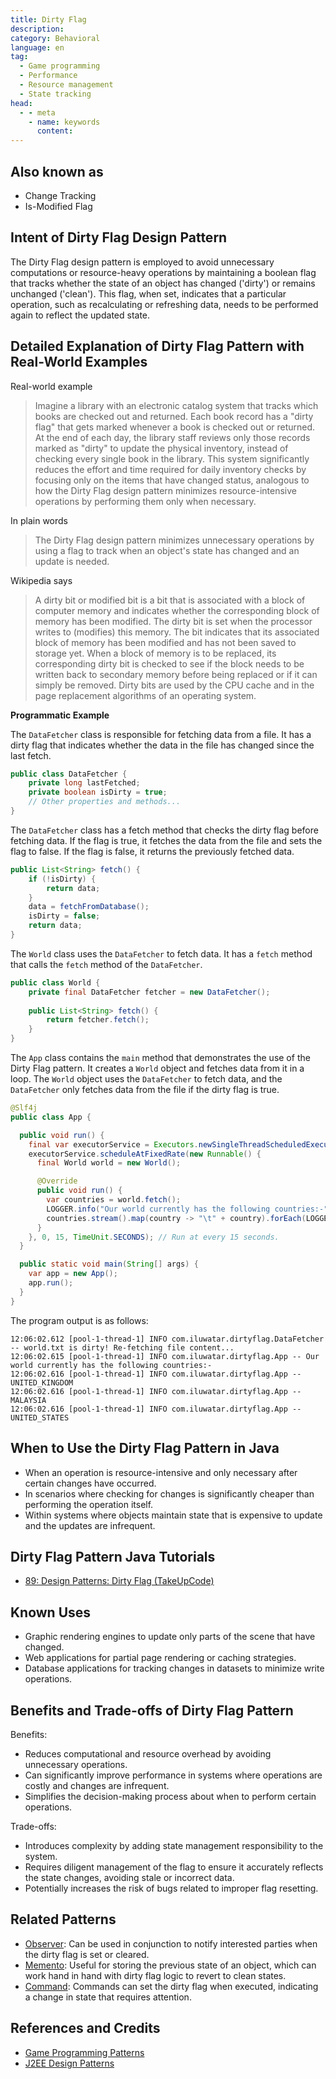 ```yaml
---
title: Dirty Flag
description:
category: Behavioral
language: en
tag:
  - Game programming
  - Performance
  - Resource management
  - State tracking
head:
  - - meta
    - name: keywords
      content:
---
```


## Also known as

* Change Tracking
* Is-Modified Flag

## Intent of Dirty Flag Design Pattern

The Dirty Flag design pattern is employed to avoid unnecessary computations or resource-heavy operations by maintaining a boolean flag that tracks whether the state of an object has changed ('dirty') or remains unchanged ('clean'). This flag, when set, indicates that a particular operation, such as recalculating or refreshing data, needs to be performed again to reflect the updated state.

## Detailed Explanation of Dirty Flag Pattern with Real-World Examples

Real-world example

> Imagine a library with an electronic catalog system that tracks which books are checked out and returned. Each book record has a "dirty flag" that gets marked whenever a book is checked out or returned. At the end of each day, the library staff reviews only those records marked as "dirty" to update the physical inventory, instead of checking every single book in the library. This system significantly reduces the effort and time required for daily inventory checks by focusing only on the items that have changed status, analogous to how the Dirty Flag design pattern minimizes resource-intensive operations by performing them only when necessary.

In plain words

> The Dirty Flag design pattern minimizes unnecessary operations by using a flag to track when an object's state has changed and an update is needed.

Wikipedia says

> A dirty bit or modified bit is a bit that is associated with a block of computer memory and indicates whether the corresponding block of memory has been modified. The dirty bit is set when the processor writes to (modifies) this memory. The bit indicates that its associated block of memory has been modified and has not been saved to storage yet. When a block of memory is to be replaced, its corresponding dirty bit is checked to see if the block needs to be written back to secondary memory before being replaced or if it can simply be removed. Dirty bits are used by the CPU cache and in the page replacement algorithms of an operating system.

**Programmatic Example**

The `DataFetcher` class is responsible for fetching data from a file. It has a dirty flag that indicates whether the data in the file has changed since the last fetch.

```java
public class DataFetcher {
    private long lastFetched;
    private boolean isDirty = true;
    // Other properties and methods...
}
```

The `DataFetcher` class has a fetch method that checks the dirty flag before fetching data. If the flag is true, it fetches the data from the file and sets the flag to false. If the flag is false, it returns the previously fetched data.

```java
public List<String> fetch() {
    if (!isDirty) {
        return data;
    }
    data = fetchFromDatabase();
    isDirty = false;
    return data;
}
```

The `World` class uses the `DataFetcher` to fetch data. It has a `fetch` method that calls the `fetch` method of the `DataFetcher`.

```java
public class World {
    private final DataFetcher fetcher = new DataFetcher();
  
    public List<String> fetch() {
        return fetcher.fetch();
    }
}
```

The `App` class contains the `main` method that demonstrates the use of the Dirty Flag pattern. It creates a `World` object and fetches data from it in a loop. The `World` object uses the `DataFetcher` to fetch data, and the `DataFetcher` only fetches data from the file if the dirty flag is true.

```java
@Slf4j
public class App {

  public void run() {
    final var executorService = Executors.newSingleThreadScheduledExecutor();
    executorService.scheduleAtFixedRate(new Runnable() {
      final World world = new World();

      @Override
      public void run() {
        var countries = world.fetch();
        LOGGER.info("Our world currently has the following countries:-");
        countries.stream().map(country -> "\t" + country).forEach(LOGGER::info);
      }
    }, 0, 15, TimeUnit.SECONDS); // Run at every 15 seconds.
  }

  public static void main(String[] args) {
    var app = new App();
    app.run();
  }
}
```

The program output is as follows:

```
12:06:02.612 [pool-1-thread-1] INFO com.iluwatar.dirtyflag.DataFetcher -- world.txt is dirty! Re-fetching file content...
12:06:02.615 [pool-1-thread-1] INFO com.iluwatar.dirtyflag.App -- Our world currently has the following countries:-
12:06:02.616 [pool-1-thread-1] INFO com.iluwatar.dirtyflag.App -- 	UNITED_KINGDOM
12:06:02.616 [pool-1-thread-1] INFO com.iluwatar.dirtyflag.App -- 	MALAYSIA
12:06:02.616 [pool-1-thread-1] INFO com.iluwatar.dirtyflag.App -- 	UNITED_STATES
```

## When to Use the Dirty Flag Pattern in Java

* When an operation is resource-intensive and only necessary after certain changes have occurred.
* In scenarios where checking for changes is significantly cheaper than performing the operation itself.
* Within systems where objects maintain state that is expensive to update and the updates are infrequent.

## Dirty Flag Pattern Java Tutorials

* [89: Design Patterns: Dirty Flag (TakeUpCode)](https://www.takeupcode.com/podcast/89-design-patterns-dirty-flag/)

## Known Uses

* Graphic rendering engines to update only parts of the scene that have changed.
* Web applications for partial page rendering or caching strategies.
* Database applications for tracking changes in datasets to minimize write operations.

## Benefits and Trade-offs of Dirty Flag Pattern

Benefits:

* Reduces computational and resource overhead by avoiding unnecessary operations.
* Can significantly improve performance in systems where operations are costly and changes are infrequent.
* Simplifies the decision-making process about when to perform certain operations.

Trade-offs:

* Introduces complexity by adding state management responsibility to the system.
* Requires diligent management of the flag to ensure it accurately reflects the state changes, avoiding stale or incorrect data.
* Potentially increases the risk of bugs related to improper flag resetting.

## Related Patterns

* [Observer](https://java-design-patterns.com/patterns/observer/): Can be used in conjunction to notify interested parties when the dirty flag is set or cleared.
* [Memento](https://java-design-patterns.com/patterns/memento/): Useful for storing the previous state of an object, which can work hand in hand with dirty flag logic to revert to clean states.
* [Command](https://java-design-patterns.com/patterns/command/): Commands can set the dirty flag when executed, indicating a change in state that requires attention.

## References and Credits

* [Game Programming Patterns](https://amzn.to/3PUzbgu)
* [J2EE Design Patterns](https://amzn.to/4dpzgmx)
